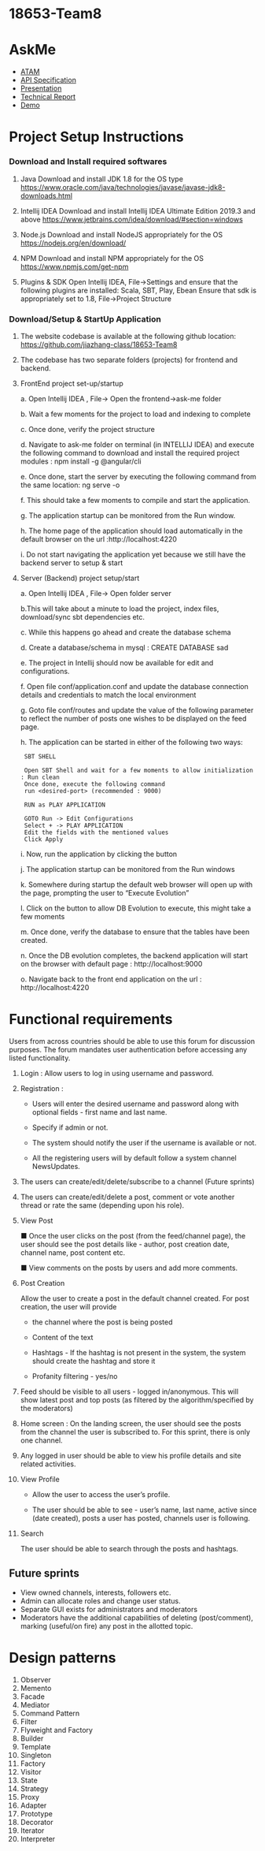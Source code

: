 # 18653-Team8
# AskMe
* [ATAM](https://drive.google.com/open?id=1DBdHQdeko5G_63ZAR2x4Ot52fxxOgNLxWEsyBYzU8Ng)
* [API Specification](https://drive.google.com/open?id=1pTtn7knjzpbAbVUFs--CvBJJm4JUCDqP)
* [Presentation](https://docs.google.com/presentation/d/1OB11XLYbHpguU86Wi2dSGxQHJVX4Hom1ztu2It_JHHc/edit?usp=sharing)
* [Technical Report](https://docs.google.com/document/d/1CY5ff58fd1YAvk0MfOX8j7TPSRhy6CoGH971ckDpklo/edit?usp=sharing)
* [Demo](https://www.youtube.com/watch?v=VvmQ9yZr9HQ)




# Project Setup Instructions


### Download and Install required softwares

1. Java
  Download and install JDK 1.8 for the OS type
  https://www.oracle.com/java/technologies/javase/javase-jdk8-downloads.html
  
2. Intellij IDEA
  Download and install Intellij IDEA Ultimate Edition 2019.3 and above
  https://www.jetbrains.com/idea/download/#section=windows
  
3. Node.js
  Download and install NodeJS appropriately for the OS
  https://nodejs.org/en/download/
  
4. NPM
  Download and install NPM appropriately for the OS
  https://www.npmjs.com/get-npm
  
5. Plugins & SDK 
  Open Intellij IDEA, File->Settings and ensure that the following plugins are installed:
  Scala, SBT, Play, Ebean
  Ensure that sdk is appropriately set to 1.8, File->Project Structure


### Download/Setup & StartUp Application
1. The website codebase is available at the following github location:
  https://github.com/jiazhang-class/18653-Team8
  
2. The codebase has two separate folders (projects) for frontend and backend.

3. FrontEnd project set-up/startup

    a. Open Intellij IDEA , File-> Open the frontend->ask-me folder
    
    b. Wait a few moments for the project to load and indexing to complete
    
    c. Once done, verify the project structure
    
    d. Navigate to ask-me folder on terminal (in INTELLIJ IDEA) and execute the following command to download and install the required
    project modules : npm install -g @angular/cli
    
    e. Once done, start the server by executing the following command from the same location: ng serve -o
    
    f. This should take a few moments to compile and start the application. 
    
    g. The application startup can be monitored from the Run window.
    
    h. The home page of the application should load automatically in the default browser on the url :http://localhost:4220
    
    i. Do not start navigating the application yet because we still have the backend server to setup & start

4. Server (Backend) project setup/start

    a. Open Intellij IDEA , File-> Open folder server
    
    b.This will take about a minute to load the project, index files, download/sync sbt dependencies etc. 
    
    c. While this happens go ahead and create the database schema
    
    d. Create a database/schema in mysql : CREATE DATABASE sad
    
    e. The project in Intellij should now be available for edit and configurations.
    
    f. Open file conf/application.conf and update the database connection details and credentials to match the local environment
    
    g. Goto file conf/routes and update the value of the following parameter to reflect the number of posts one wishes to be displayed
    on the feed page.
    
    h. The application can be started in either of the following two ways:
    
		SBT SHELL 

		Open SBT Shell and wait for a few moments to allow initialization : Run clean
		Once done, execute the following command
		run <desired-port> (recommended : 9000)

		RUN as PLAY APPLICATION

		GOTO Run -> Edit Configurations
		Select + -> PLAY APPLICATION
		Edit the fields with the mentioned values
		Click Apply
    i. Now, run the application by clicking the button
    
    j. The application startup can be monitored from the Run windows 
    
    k. Somewhere during startup the default web browser will open up with the page, prompting the user to “Execute Evolution”
    
    l. Click on the button to allow DB Evolution to execute, this might take a few moments
    
    m. Once done, verify the database to ensure that the tables have been created.
    
    n. Once the DB evolution completes, the backend application will start on the browser with default page : http://localhost:9000
    
    o. Navigate back to the front end application on the url : http://localhost:4220
                     


# Functional requirements
Users from across countries should be able to use this forum for discussion purposes. The forum mandates user authentication before accessing any listed functionality.

1. Login : 
      Allow users to log in using username and password.
      
2. Registration : 
  
    * Users will enter the desired username and password along with optional fields - first name and last name. 
    
    * Specify if admin or not. 
    
    * The system should notify the user if the username is available or not. 
    
    * All the registering users will by default follow a system channel NewsUpdates.
    
    
3. The users can create/edit/delete/subscribe to a channel (Future sprints)
  
4.	The users can create/edit/delete a post, comment or vote another thread or rate the same (depending upon his role).
  
5. View Post
  
    ■	Once the user clicks on the post (from the feed/channel page), the user should see the post details like - author, post creation    date, channel name, post content etc.
    
    ■	View comments on the posts by users and add more comments.
    
6. Post Creation
  
    Allow the user to create a post in the default channel created. 
    For post creation, the user will provide 
    
    * the channel where the post is being posted
    
    * Content of the text
    
    * Hashtags - If the hashtag is not present in the system, the system should create the hashtag and store it
    
    * Profanity filtering - yes/no
    
7.	Feed should be visible to all users - logged in/anonymous. This will show latest post and top posts (as filtered by the algorithm/specified by the moderators)

8. Home screen : 
    On the landing screen, the user should see the posts from the channel the user is subscribed to. For this sprint, there is only one channel. 
  
9.	Any logged in user should be able to view his profile details and site related activities.

10. View Profile

    *	Allow the user to access the user’s profile. 
        
    *	The user should be able to see - user’s name, last name, active since (date created), posts a user has posted, channels user is   following.

11.	Search

      The user should be able to search through the posts and hashtags.

## Future sprints

*	View owned channels, interests, followers etc.    
*	Admin can allocate roles and change user status.
*	Separate GUI exists for administrators and moderators
*	Moderators have the additional capabilities of deleting (post/comment), marking (useful/on fire) any post in the allotted topic. 

      
# Design patterns
1.	Observer
2.	Memento
3.	Facade
4.	Mediator
5.	Command Pattern
6.	Filter
7.	Flyweight and Factory
8.	Builder
9.	Template
10.	Singleton
11.	Factory
12.	Visitor
13. State
14. Strategy
15.	Proxy
16.	Adapter
17.	Prototype
18.	Decorator
19.	Iterator
20.	Interpreter
